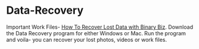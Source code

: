 # Data-Recovery
Important Work Files- <a href="https://binarybiz.com/data-recovery/">How To Recover Lost Data with Binary Biz</a>. Download the Data Recovery program for either Windows or Mac. Run the program and voila- you can recover your lost photos, videos or work files. 
